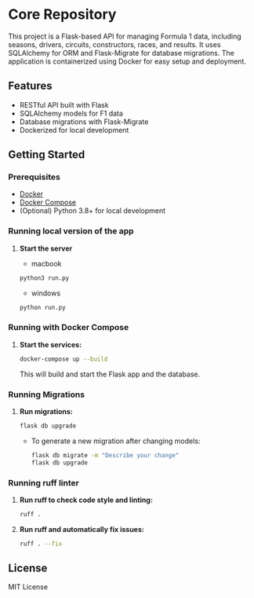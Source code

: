 # Core Repository

This project is a Flask-based API for managing Formula 1 data, including seasons, drivers, circuits, constructors, races, and results. It uses SQLAlchemy for ORM and Flask-Migrate for database migrations. The application is containerized using Docker for easy setup and deployment.

## Features

- RESTful API built with Flask
- SQLAlchemy models for F1 data
- Database migrations with Flask-Migrate
- Dockerized for local development

## Getting Started

### Prerequisites

- [Docker](https://www.docker.com/get-started/)
- [Docker Compose](https://docs.docker.com/compose/)
- (Optional) Python 3.8+ for local development

### Running local version of the app

1. **Start the server**
    - macbook
    ```sh
    python3 run.py
    ```

    - windows
    ```sh
    python run.py
    ```


### Running with Docker Compose

1. **Start the services:**
    ```sh
    docker-compose up --build
    ```
    This will build and start the Flask app and the database.

### Running Migrations

1. **Run migrations:**
    ```sh
    flask db upgrade
    ```

   - To generate a new migration after changing models:
     ```sh
     flask db migrate -m "Describe your change"
     flask db upgrade
     ```

### Running ruff linter

1. **Run ruff to check code style and linting:**
    ```sh
    ruff .
    ```

2. **Run ruff and automatically fix issues:**
    ```sh
    ruff . --fix
    ```

## License

MIT License
